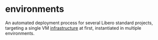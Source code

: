 # environments

An automated deployment process for several Libero standard projects, targeting a single VM [infrastructure](https://github.com/libero/infrastructure) at first, instantiated in multiple environments.
